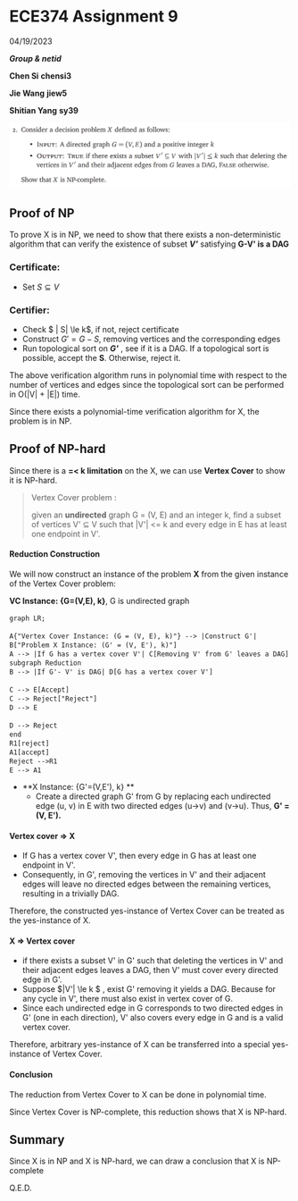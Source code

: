 # ECE374 Assignment 9

04/19/2023

***Group & netid***

**Chen Si**  	**chensi3**

**Jie Wang** 		**jiew5**

**Shitian Yang** 	**sy39**

![image-20230419161703182](./ECE374_Assignment_9_P2.assets/image-20230419161703182.png)

## Proof of NP

To prove X is in NP, we need to show that there exists a non-deterministic algorithm that can verify the existence of subset ***V'*** satisfying **G-V' is a DAG**

### Certificate: 

- Set $S \subseteq V$

### Certifier: 

- Check $ | S| \le k$, if not, reject certificate
- Construct $G' = G - S$, removing vertices and the corresponding edges 
- Run topological sort on ***G'*** , see if it is a DAG. If a topological sort is possible, accept the **S**. Otherwise, reject it. 

The above verification algorithm runs in polynomial time with respect to the number of vertices and edges since the topological sort can be performed in O(|V| + |E|) time. 

Since there exists a polynomial-time verification algorithm for X, the problem is in NP.

## Proof of NP-hard

Since there is a **=< k limitation** on the X, we can use **Vertex Cover** to show it is NP-hard.

> Vertex Cover problem : 
>
> given an **undirected** graph G = (V, E) and an integer k, find a subset of vertices V' ⊆ V such that |V'| <= k and every edge in E has at least one endpoint in V'.

#### Reduction Construction

We will now construct an instance of the problem **X** from the given instance of the Vertex Cover problem:

**VC Instance: {G=(V,E), k}**, G is undirected graph

```mermaid
graph LR;

A{"Vertex Cover Instance: (G = (V, E), k)"} --> |Construct G'| B["Problem X Instance: (G' = (V, E'), k)"]
A --> |If G has a vertex cover V'| C[Removing V' from G' leaves a DAG]
subgraph Reduction
B --> |If G'- V' is DAG| D[G has a vertex cover V']

C --> E[Accept]
C --> Reject["Reject"]
D --> E

D --> Reject
end
R1[reject]
A1[accept]
Reject -->R1
E --> A1
```

- **X Instance:  {G'=(V,E'), k} **
  - Create a directed graph G' from G by replacing each undirected edge (u, v) in E with two directed edges (u->v) and (v->u). Thus, **G' = (V, E').**



#### Vertex cover $\Rightarrow$ X

- If G has a vertex cover V', then every edge in G has at least one endpoint in V'. 
- Consequently, in G', removing the vertices in V' and their adjacent edges will leave no directed edges between the remaining vertices, resulting in a trivially DAG.

Therefore, the constructed yes-instance of Vertex Cover can be treated as the yes-instance of X.

#### X $\Rightarrow$ Vertex cover 

- if there exists a subset V' in G' such that deleting the vertices in V' and their adjacent edges leaves a DAG, then V' must cover every directed edge in G'. 
- Suppose $|V'| \le k $ , exist G' removing it yields a DAG. Because for any cycle in V', there must also exist in vertex cover of G.
- Since each undirected edge in G corresponds to two directed edges in G' (one in each direction), V' also covers every edge in G and is a valid vertex cover.

Therefore, arbitrary yes-instance of X can be transferred into a special yes-instance of Vertex Cover. 

#### Conclusion

The reduction from Vertex Cover to X can be done in polynomial time.

Since Vertex Cover is NP-complete, this reduction shows that X is NP-hard.



## Summary

Since X is in NP and X is NP-hard, we can draw a conclusion that X is NP-complete

Q.E.D. 
